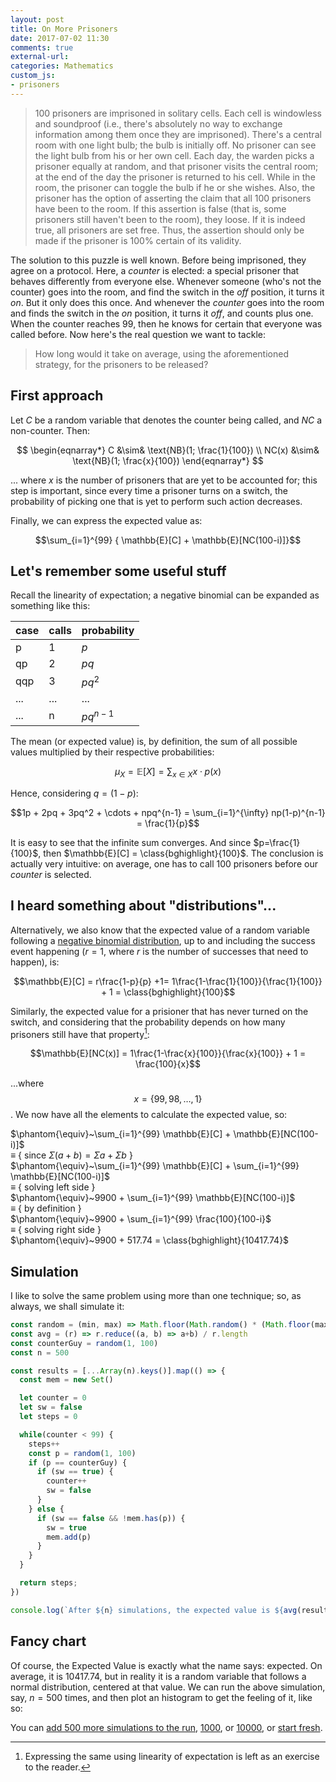 ```yaml
---
layout: post
title: On More Prisoners
date: 2017-07-02 11:30
comments: true
external-url:
categories: Mathematics
custom_js:
- prisoners
---
```


> 100 prisoners are imprisoned in solitary cells. Each cell is windowless and soundproof (i.e., there's absolutely no way to exchange information among them once they are imprisoned). There's a central room with one light bulb; the bulb is initially off. No prisoner can see the light bulb from his or her own cell. Each day, the warden picks a prisoner equally at random, and that prisoner visits the central room; at the end of the day the prisoner is returned to his cell. While in the room, the prisoner can toggle the bulb if he or she wishes. Also, the prisoner has the option of asserting the claim that all 100 prisoners have been to the room. If this assertion is false (that is, some prisoners still haven't been to the room), they loose. If it is indeed true, all prisoners are set free. Thus, the assertion should only be made if the prisoner is 100% certain of its validity.

The solution to this puzzle is well known. Before being imprisoned, they agree on a protocol. Here, a *counter* is elected: a special prisoner that behaves differently from everyone else. Whenever someone (who's not the counter) goes into the room, and find the switch in the *off* position, it turns it *on*. But it only does this once. And whenever the *counter* goes into the room and finds the switch in the *on* position, it turns it *off*, and counts plus one. When the counter reaches 99, then he knows for certain that everyone was called before. Now here's the real question we want to tackle:

> How long would it take on average, using the aforementioned strategy, for the prisoners to be released?

## First approach

Let $C$ be a random variable that denotes the counter being called, and $NC$ a non-counter. Then:

$$
\begin{eqnarray*}
 C &\sim& \text{NB}(1; \frac{1}{100}) \\
 NC(x) &\sim& \text{NB}(1; \frac{x}{100})
\end{eqnarray*}
$$

... where $x$ is the number of prisoners that are yet to be accounted for; this step is important, since every time a prisoner turns on a switch, the probability of picking one that is yet to perform such action decreases.

Finally, we can express the expected value as:

$$\sum_{i=1}^{99} { \mathbb{E}[C] + \mathbb{E}[NC(100-i)]}$$

## Let's remember some useful stuff

Recall the linearity of expectation; a negative binomial can be expanded as something like this:

case	| calls | probability |
------|-------|-------------|
p     | 1     | $p$         |
qp    | 2     | $pq$        |
qqp   | 3     | $pq^2$      |
...   | ...   | ...         |
...   | n     | $pq^{n-1}$  |

The mean (or expected value) is, by definition, the sum of all possible values multiplied by their respective probabilities:

$$
\begin{equation*}
\mu_X = \mathbb{E}[X] = \sum_{x\in X}x\cdot p(x)
\end{equation*}
$$

Hence, considering $q = (1-p)$:

$$1p + 2pq + 3pq^2 + \cdots + npq^{n-1} = \sum_{i=1}^{\infty} np(1-p)^{n-1} = \frac{1}{p}$$

It is easy to see that the infinite sum converges. And since $p=\frac{1}{100}$, then $\mathbb{E}[C] = \class{bghighlight}{100}$. The conclusion is actually very intuitive: on average, one has to call 100 prisoners before our *counter* is selected.

## I heard something about "distributions"...

Alternatively, we also know that the expected value of a random variable following a [negative binomial distribution](https://en.wikipedia.org/wiki/Negative_binomial_distribution), up to and including the success event happening ($r = 1$, where $r$ is the number of successes that need to happen), is:

$$\mathbb{E}[C] = r\frac{1-p}{p} +1= 1\frac{1-\frac{1}{100}}{\frac{1}{100}} + 1 = \class{bghighlight}{100}$$

Similarly, the expected value for a prisioner that has never turned on the switch, and considering that the probability depends on how many prisoners still have that property[^2]:

[^2]: Expressing the same using linearity of expectation is left as an exercise to the reader.

$$\mathbb{E}[NC(x)] = 1\frac{1-\frac{x}{100}}{\frac{x}{100}} + 1 = \frac{100}{x}$$

...where $$x = \{99, 98, \ldots, 1\}$$. We now have all the elements to calculate the expected value, so:

$\phantom{\equiv}~\sum_{i=1}^{99} \mathbb{E}[C] + \mathbb{E}[NC(100-i)]$ <br>
$\equiv$ { since $\Sigma (a+b) = \Sigma a+\Sigma b$ }<br>
$\phantom{\equiv}~\sum_{i=1}^{99} \mathbb{E}[C] + \sum_{i=1}^{99} \mathbb{E}[NC(100-i)]$ <br>
$\equiv$ { solving left side } <br>
$\phantom{\equiv}~9900 + \sum_{i=1}^{99} \mathbb{E}[NC(100-i)]$ <br>
$\equiv$ { by definition } <br>
$\phantom{\equiv}~9900 + \sum_{i=1}^{99} \frac{100}{100-i}$ <br>
$\equiv$ { solving right side } <br>
$\phantom{\equiv}~9900 + 517.74 = \class{bghighlight}{10417.74}$

## Simulation

I like to solve the same problem using more than one technique; so, as always, we shall simulate it:

```javascript
const random = (min, max) => Math.floor(Math.random() * (Math.floor(max) - Math.ceil(min) + 1)) + Math.ceil(min)
const avg = (r) => r.reduce((a, b) => a+b) / r.length
const counterGuy = random(1, 100)
const n = 500

const results = [...Array(n).keys()].map(() => {
  const mem = new Set()

  let counter = 0
  let sw = false
  let steps = 0

  while(counter < 99) {
    steps++
    const p = random(1, 100)
    if (p == counterGuy) {
      if (sw == true) {
        counter++
        sw = false
      }
    } else {
      if (sw == false && !mem.has(p)) {
        sw = true
        mem.add(p)
      }
    }
  }

  return steps;
})

console.log(`After ${n} simulations, the expected value is ${avg(results)}`)
```

## Fancy chart

Of course, the Expected Value is exactly what the name says: expected. On average, it is 10417.74, but in reality it is a random variable that follows a normal distribution, centered at that value. We can run the above simulation, say, $n = 500$ times, and then plot an histogram to get the feeling of it, like so:

<div id="histogram"></div>

You can [add 500 more simulations to the run](javascript:update();), [1000](javascript:update(1000);), or [10000](javascript:update(10000);), or [start fresh](javascript:restart();).
